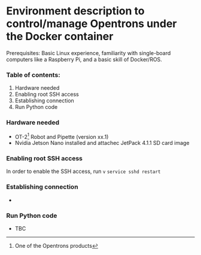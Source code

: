 # Environment description to control/manage Opentrons under the Docker container
Prerequisites: Basic Linux experience, familiarity with single-board computers like a Raspberry Pi, and a basic skill of Docker/ROS.

### Table of contents:
1. Hardware needed
2. Enabling root SSH access
3. Establishing connection
4. Run Python code

### Hardware needed
- OT-2[^1] Robot and Pipette (version xx.1)
- Nvidia Jetson Nano installed and attachec JetPack 4.1.1 SD card image

### Enabling root SSH access
In order to enable the SSH access, run ```v```
```service sshd restart```

### Establishing connection
- 

### Run Python code
- TBC

[^1]: One of the Opentrons products
